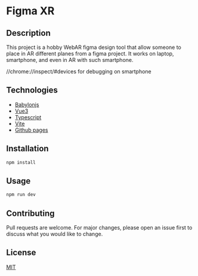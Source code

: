 # Figma XR

## Description

This project is a hobby WebAR figma design tool that allow someone to place in AR different planes from a figma project.
It works on laptop, smartphone, and even in AR with such smartphone.

//chrome://inspect/#devices for debugging on smartphone

## Technologies

- [Babylonjs](https://doc.babylonjs.com/) 
- [Vue3](https://v3.vuejs.org/)
- [Typescript](https://www.typescriptlang.org/)
- [Vite](https://vitejs.dev/)
- [Github pages](https://pages.github.com/)

## Installation

```bash
npm install
```

## Usage

```bash
npm run dev
```

## Contributing

Pull requests are welcome. For major changes, please open an issue first to discuss what you would like to change.

## License

[MIT](https://choosealicense.com/licenses/mit/)


